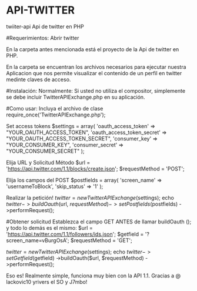 # API-TWITTER

twiiter-api
Api de twitter en PHP

#Requerimientos:
Abrir twitter 

En la carpeta antes mencionada está el proyecto de la Api de twitter en PHP. 


En la carpeta se encuentran los archivos necesarios para ejecutar nuestra Aplicacion que nos permite visualizar el contenido de un perfil en twitter medinte claves de acceso.

#Instalación:
Normalmente: Si usted no utiliza el compositor, simplemente se debe incluir TwitterAPIExchange.php en su aplicación.

#Como usar:
Incluya el archivo de clase require_once('TwitterAPIExchange.php');

Set access tokens $settings = array( 'oauth_access_token' => "YOUR_OAUTH_ACCESS_TOKEN", 'oauth_access_token_secret' => "YOUR_OAUTH_ACCESS_TOKEN_SECRET", 'consumer_key' => "YOUR_CONSUMER_KEY", 'consumer_secret' => "YOUR_CONSUMER_SECRET" );

Elija URL y Solicitud Método $url = 'https://api.twitter.com/1.1/blocks/create.json'; $requestMethod = 'POST';

Elija los campos del POST $postfields = array( 'screen_name' => 'usernameToBlock', 'skip_status' => '1' );

Realizar la petición! $twitter = new TwitterAPIExchange($settings); echo $twitter->buildOauth($url, $requestMethod) ->setPostfields($postfields) ->performRequest();

#Obtener solicitud
Establezca el campo GET ANTES de llamar buildOauth (); y todo lo demás es el mismo: $url = 'https://api.twitter.com/1.1/followers/ids.json'; $getfield = '?screen_name=vBurgOsA'; $requestMethod = 'GET';

$twitter = new TwitterAPIExchange($settings); echo $twitter->setGetfield($getfield) ->buildOauth($url, $requestMethod) ->performRequest();

Eso es! Realmente simple, funciona muy bien con la API 1.1. Gracias a @ lackovic10 yrivers el SO y J7mbo!
